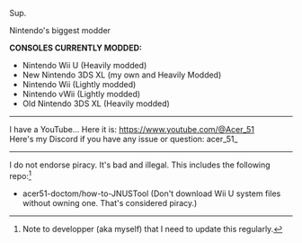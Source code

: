 Sup.

<script>document.write('<link rel="stylesheet" href="https://github.githubassets.com/assets/gist-embed-9eb50564113f.css">')
document.write('<div id=\"gist100990233\" class=\"gist\">\n    <div class=\"gist-file\" translate=\"no\" data-color-mode=\"light\" data-light-theme=\"light\">\n      <div class=\"gist-data\">\n        <div class=\"js-gist-file-update-container js-task-list-container\">\n  <div id=\"file-nyan-cat-gif\" class=\"file my-2\">\n    \n    <div itemprop=\"text\" class=\"Box-body p-0 blob-wrapper data type-text  \">\n\n        <div class=\"text-center p-3\" data-hpc>\n            <span class=\"border-wrap\"><img src=\"https://gist.github.com/brudnak/aba00c9a1c92d226f68e8ad8ba1e0a40/raw/e1e4a92f6072d15014f19aa8903d24a1ac0c41a4/nyan-cat.gif\" alt=\"nyan-cat.gif\"><\/span>\n        <\/div>\n    <\/div>\n\n  <\/div>\n<\/div>\n\n      <\/div>\n      <div class=\"gist-meta\">\n        <a href=\"https://gist.github.com/brudnak/aba00c9a1c92d226f68e8ad8ba1e0a40/raw/e1e4a92f6072d15014f19aa8903d24a1ac0c41a4/nyan-cat.gif\" style=\"float:right\" class=\"Link--inTextBlock\">view raw<\/a>\n        <a href=\"https://gist.github.com/brudnak/aba00c9a1c92d226f68e8ad8ba1e0a40#file-nyan-cat-gif\" class=\"Link--inTextBlock\">\n          nyan-cat.gif\n        <\/a>\n        hosted with &#10084; by <a class=\"Link--inTextBlock\" href=\"https://github.com\">GitHub<\/a>\n      <\/div>\n    <\/div>\n<\/div>\n') </script>

Nintendo's biggest modder

**CONSOLES CURRENTLY MODDED:** 
- Nintendo Wii U (Heavily modded)
- New Nintendo 3DS XL (my own and Heavily Modded)
- Nintendo Wii (Lightly modded)
- Nintendo vWii (Lightly modded)
- Old Nintendo 3DS XL (Heavily modded)
----------------------------------------------------------------------------

I have a YouTube... Here it is: https://www.youtube.com/@Acer_51 <br>
Here's my Discord if you have any issue or question: acer_51_ <br>

----------------------------------------------------------------------------

I do not endorse piracy. It's bad and illegal.
This includes the following repo:[^1]

- acer51-doctom/how-to-JNUSTool (Don't download Wii U system files without owning one. That's considered piracy.)


[^1]: Note to developper (aka myself) that I need to update this regularly.
